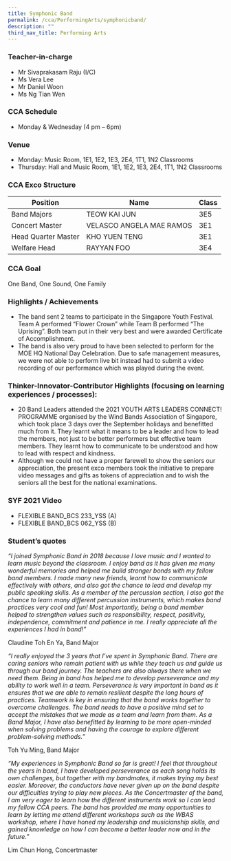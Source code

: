 ```yaml
---
title: Symphonic Band
permalink: /cca/PerformingArts/symphonicband/
description: ""
third_nav_title: Performing Arts
---
```

### Teacher-in-charge
* Mr Sivaprakasam Raju (I/C)
* Ms Vera Lee
* Mr Daniel Woon
* Ms Ng Tian Wen

### CCA Schedule

* Monday & Wednesday (4 pm – 6pm)

### Venue

* Monday: Music Room, 1E1, 1E2, 1E3, 2E4, 1T1, 1N2 Classrooms
* Thursday: Hall and Music Room, 1E1, 1E2, 1E3, 2E4, 1T1, 1N2 Classrooms

### CCA Exco Structure



| Position  | Name | Class |
| -------- | -------- | -------- |
| Band Majors     | TEOW KAI JUN      | 3E5     |
| Concert Master     | VELASCO ANGELA MAE RAMOS      | 3E1     |
| Head Quarter Master     | 	KHO YUEN TENG      | 3E1     |
| Welfare Head     | 	RAYYAN FOO      | 3E4     |


### CCA Goal

One Band, One Sound, One Family

### Highlights / Achievements

* The band sent 2 teams to participate in the Singapore Youth Festival. Team A performed “Flower Crown” while Team B performed “The Uprising”. Both team put in their very best and were awarded Certificate of Accomplishment.
* The band is also very proud to have been selected to perform for the MOE HQ National Day Celebration. Due to safe management measures, we were not able to perform live bit instead had to submit a video recording of our performance which was played during the event.

### Thinker-Innovator-Contributor Highlights (focusing on learning experiences / processes):

* 20 Band Leaders attended the 2021 YOUTH ARTS LEADERS CONNECT! PROGRAMME organised by the Wind Bands Association of Singapore, which took place 3 days over the September holidays and benefitted much from it.  They learnt what it means to be a leader and how to lead the members, not just to be better performers but effective team members. They learnt how to communicate to be understood and how to lead with respect and kindness.
* Although we could not have a proper farewell to show the seniors our appreciation, the present exco members took the initiative to prepare video messages and gifts as tokens of appreciation and to wish the seniors all the best for the national examinations.

### SYF 2021 Video

* FLEXIBLE BAND_BCS 233_YSS (A)
* FLEXIBLE BAND_BCS 062_YSS (B)

### Student’s quotes

*“I joined Symphonic Band in 2018 because I love music and I wanted to learn music beyond the classroom. I enjoy band as it has given me many wonderful memories and helped me build stronger bonds with my fellow band members. I made many new friends, learnt how to communicate effectively with others, and also got the chance to lead and develop my public speaking skills. As a member of the percussion section, I also got the chance to learn many different percussion instruments, which makes band practices very cool and fun! Most importantly, being a band member helped to strengthen values such as responsibility, respect, positivity, independence, commitment and patience in me. I really appreciate all the experiences I had in band!”*

Claudine Toh En Ya, Band Major

*“I really enjoyed the 3 years that I’ve spent in Symphonic Band. There are caring seniors who remain patient with us while they teach us and guide us through our band journey. The teachers are also always there when we need them. Being in band has helped me to develop perseverance and my ability to work well in a team. Perseverance is very important in band as it ensures that we are able to remain resilient despite the long hours of practices. Teamwork is key in ensuring that the band works together to overcome challenges. The band needs to have a positive mind set to accept the mistakes that we made as a team and learn from them. As a Band Major, I have also benefitted by learning to be more open-minded when solving problems and having the courage to explore different problem-solving methods.”*

Toh Yu Ming, Band Major

*“My experiences in Symphonic Band so far is great! I feel that throughout the years in band, I have developed perseverance as each song holds its own challenges, but together with my bandmates, it makes trying my best easier. Moreover, the conductors have never given up on the band despite our difficulties trying to play new pieces. As the Concertmaster of the band, I am very eager to learn how the different instruments work so I can lead my fellow CCA peers. The band has provided me many opportunities to learn by letting me attend different workshops such as the WBAS workshop, where I have honed my leadership and musicianship skills, and gained knowledge on how I can become a better leader now and in the future.”*

Lim Chun Hong, Concertmaster